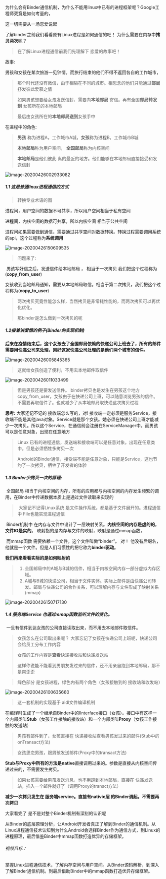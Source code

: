  

为什么会有Binder通信机制，为什么不能用linux中已有的进程框架呢？Google工程师究竟是如何考量的，

这一切需要从一场恋爱说起



了解binder之前我们看看原有Linux进程是如何通信的吧！ 为什么需要在内存中**拷贝两次**呢？

> 在了解Linux进程通信前我们先理解下 恋爱的故事吧！

故事:

男孩和女孩在某次旅游一见钟情，而旅行结束的他们不得不返回各自的工作城市，

> 那个时代还没有微信，由于相隔在不同的城市。相思念的他们只能通过**邮局**抒发彼此爱慕之情
>
> 如果男孩想要给女孩发送信封，需要向**本地邮局** 寄信。再有全国**邮局转发到** 女孩所在的本地邮局
>
> 最后由女孩所在的**本地邮局送到**女孩手中

在进程中的角色:

> **男孩** 称为进程A，工作城市A城，**女孩**称为进程B，工作城市B城
>
> **本地邮局**称为用户空间， **全国邮局**称为内核空间
>
> **本地邮局**是他们彼此 离的最近的地方。他们能够在本地邮局直接接受和发送信封 



![image-20200426002933082](img/1.png)

##### **1.1 这是普通linux进程通信的方式**

> 转换专业术语的图

进程间，用户空间的数据不可共享，所以用户空间相当于私有空间

进程间，内核空间的数据可共享，所以内核空间 相当于公共空间

进程间如果需要做到通信，需要通过共享空间对数据转换。转换过程需要调用系统的api，这个过程称为**系统调用**

![image-20200426150609535](img/2.png)

> 问题来了:

​		男孩写好信之后，发送信件给本地邮局 ，  相当于一次拷贝 我们把这个过程称为(**copy_from_user**)

女孩收到当地邮局通知，需要从本地邮局取信。相当于第二次拷贝，我们把这个过程称为(**copy_to_user**)



> 两次拷贝究竟性能怎么样，当然拷贝是非常耗性能的，而两次拷贝可以再优化优化。
>
> 那binder是怎么做到一次拷贝的呢

##### 1.2接着讲爱情的例子(Binder的实现机制)

**后来在疫情结束后，这个女孩去了全国邮局依赖的快递公司上班去了，所有的邮件需要用快递公司来处理，刚好这家快递公司处理的是他们两个城市的信件。**

![image-20200426005845365](img/4.png)

> 这就给女孩创造了便利，不用去本地邮件取信件

![image-20200426011033499](img/5.png)

> 但是男孩还是要发送信件。 binder拷贝也是发生在男孩这个地方copy_from_user，女孩由于在快递公司上班，可以随意浏览男孩的信件。不需要再取信件了。也就减少了从本地邮局取快递这次拷贝过程





**思考:**   大家还记不记的 接收端怎么写的，对!  接收端一定必须是服务Service，接收端不能是其他java对象。Service就是那个女孩。她必须在快递公司上班才能减少一次拷贝。所以这个Service，在通信前会注册在ServiceManager中。而男孩可以是任意对象，出现在任意地方

> Linux 已有的进程通信，发送端和接收端可以是任意对象。出现在任意类中。但是必须牺牲多拷贝一次
>
> Android的Binder通信，接受端不能是任意对象，只能是Service，这也节约了一次拷贝，牺牲了开发者的体验

##### 1.3 Binder少拷贝一次的原理:

​		全国邮局 相当于内核空间的内存，所有的应用都与内核空间的内存发生频繁的调用，在Binder中传递数据本质上是通过文件读取来实现的

> ​		大家记不记得Linux系统 是文件操作系统，都是基于文件展开的。进程通信中 File也能实现进程通信

​		Binder机制中 在内存与文件中设计了一层映射关系。**内核空间的内存是虚的的**。**文件IO是实的**。 映射指的是内存与文件的映射，映射是通过mmap函数，

​		而mmap函数 需要依赖一个文件，这个文件叫做“binder”。     对！ 他没有后缀名，他就是一个文件。但是人们习惯性的把它称为**binder驱动**。

**我们再来看看实际的是如何映射的**

> 1. 全国邮局中的A城与B城的信件，相当于内核空间内存一部分虚拟内存区域。
> 2. A城与B城的快递公司，相当于文件实体。实际上邮件是由快递公司转发。邮局与快递公司的合作关系，可以理解内存与文件形成了映射关系(mmap)

![image-20200426150717130](img/6.png)

#####  1.4 服务端Service 也通过mmap函数监听文件的变化。

​		一旦有信件到达女孩的公司直接读取出来，而不用去本地邮件取信件。

> 女孩怎么在公司取出来呢？ 大家忘记了女孩在快递公司上班呢，快递公司会给员工分布工作内容
>
> 女孩的工作内容是**查看**快递接收站和快递发送站
>
> 这样你说能不能看到男朋友发过来的信件，还不用亲自跑到本地邮局，那不是爽歪歪



> 绿色部分 是女孩进程，绿色内有两个角色（女孩接触到的 接收站和收发站）

![image-20200426100635660](img/7.png)

> 这一套机制的实现基于 aidl文件编译机制

​		在编译时生成了一个继承自Binder中的IInterface接口（女孩）。接口中有这样一个内部类叫**Stub**（女孩工作接触的接收站）和一个内部类叫**Proxy**（女孩工作接触的发送站）

> 男孩有邮件到了，女孩直接在 快递接收站查看男孩发过来的邮件(Stub中的 onTransact方法)
>
> 女孩思恋男孩，跟男孩发送邮件(Proxy中的transact方法)

**Stub与Proxy中所有的方法是native**直接调用过来的。参数是直接从内核空间传递过来的，不需要发生拷贝。

> 如果女孩需要给男孩发送消息，也不用跑到本地邮局，直接在 快递发送站，插入一个邮件就好了（调用Proxy的transct方法）

**减少一次拷贝发生在 服务端service。直接有nativie层 的Binder调起。不需要再次拷贝**

 大家看完了 是不是对整个Binder机制有深刻的认识呢

 从Binder的底层原理分析，让Android开发者真正了解到Binder的通信机制。从Linux进程通信技术认知到为什么Android会选择Binder作为通信方式，到Linux的进程原理，最后借鉴Binder中mmap函数打造优异的存储框架。

###### 视频目标：

掌握Linux进程通信技术，了解内存空间与用户空间。从Binder源码解析，到深入了解Binder通信机制。到最后借助Binder中的mmap函数打造优异存储框架。
